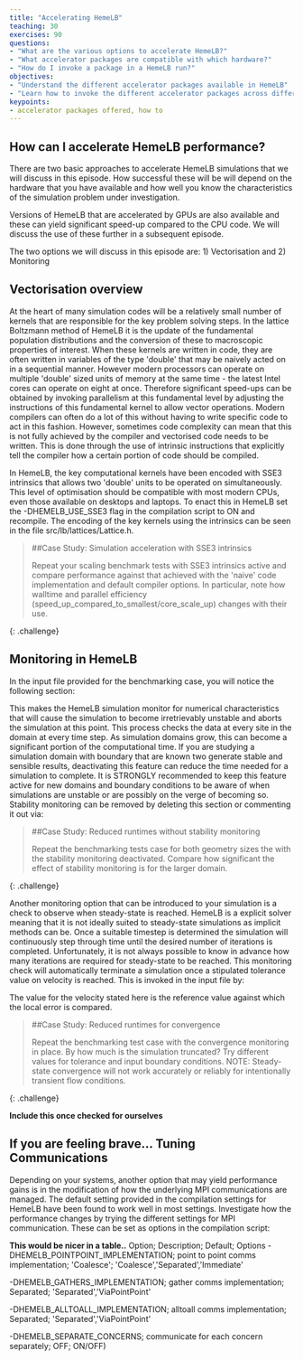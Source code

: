 ```yaml
---
title: "Accelerating HemeLB"
teaching: 30
exercises: 90
questions:
- "What are the various options to accelerate HemeLB?"
- "What accelerator packages are compatible with which hardware?"
- "How do I invoke a package in a HemeLB run?"
objectives:
- "Understand the different accelerator packages available in HemeLB"
- "Learn how to invoke the different accelerator packages across different hardwares"
keypoints:
- accelerator packages offered, how to 
---
```

## How can I accelerate HemeLB performance?

There are two basic approaches to accelerate HemeLB simulations that we will discuss 
in this episode. How successful these will be will depend on the hardware that you 
have available and how well you know the characteristics of the simulation problem under 
investigation. 

Versions of HemeLB that are accelerated by GPUs are also available and these can yield
significant speed-up compared to the CPU code. We will discuss the use of these further
in a subsequent episode. 

The two options we will discuss in this episode are: 1) Vectorisation and 2) Monitoring


## Vectorisation overview
At the heart of many simulation codes will be a relatively small number of kernels that 
are responsible for the key problem solving steps. In the lattice Boltzmann method of 
HemeLB it is the update of the fundamental population distributions and the conversion of
these to macroscopic properties of interest. When these kernels are written in code, they 
are often written in variables of the type 'double' that may be naively acted on in a 
sequential manner. However modern processors can operate on multiple 'double' sized units
of memory at the same time - the latest Intel cores can operate on eight at once. Therefore
significant speed-ups can be obtained by invoking parallelism at this fundamental level by 
adjusting the instructions of this fundamental kernel to allow vector operations. Modern 
compilers can often do a lot of this without having to write specific code to act in this 
fashion. However, sometimes code complexity can mean that this is not fully achieved by the
compiler and vectorised code needs to be written. This is done through the use of intrinsic
instructions that explicitly tell the compiler how a certain portion of code should be compiled.

In HemeLB, the key computational kernels have been encoded with SSE3 intrinsics that allows
two 'double' units to be operated on simultaneously. This level of optimisation should be 
compatible with most modern CPUs, even those available on desktops and laptops. To enact this 
in HemeLB set the -DHEMELB_USE_SSE3 flag in the compilation script to ON and recompile. The 
encoding of the key kernels using the intrinsics can be seen in the file src/lb/lattices/Lattice.h.

> ##Case Study: Simulation acceleration with SSE3 intrinsics 
>
> Repeat your scaling benchmark tests with SSE3 intrinsics active and compare performance against
> that achieved with the 'naive' code implementation and default compiler options. In particular,
> note how walltime and parallel efficiency (speed_up_compared_to_smallest/core_scale_up) changes
> with their use.
> 
{: .challenge}

## Monitoring in HemeLB
In the input file provided for the benchmarking case, you will notice the following section:

  <monitoring>
  <incompressibility/>
  </monitoring>

This makes the HemeLB simulation monitor for numerical characteristics that will cause the simulation
to become irretrievably unstable and aborts the simulation at this point. This process checks the 
data at every site in the domain at every time step. As simulation domains grow, this can become a 
significant portion of the computational time. If you are studying a simulation domain with boundary
that are known two generate stable and sensible results, deactivating this feature can reduce the 
time needed for a simulation to complete. It is STRONGLY recommended to keep this feature active for
new domains and boundary conditions to be aware of when simulations are unstable or are possibly on 
the verge of becoming so. Stability monitoring can be removed by deleting this section or commenting 
it out via:

  <!-- <monitoring>
  <incompressibility/>
  </monitoring> -->


> ##Case Study: Reduced runtimes without stability monitoring 
>
> Repeat the benchmarking tests case for both geometry sizes the with the stability monitoring deactivated.
> Compare how significant the effect of stability monitoring is for the larger domain. 
> 
{: .challenge}

Another monitoring option that can be introduced to your simulation is a check to observe when 
steady-state is reached. HemeLB is a explicit solver meaning that it is not ideally suited to steady-state
simulations as implicit methods can be. Once a suitable timestep is determined the simulation will 
continuously step through time until the desired number of iterations is completed. Unfortunately,
it is not always possible to know in advance how many iterations are required for steady-state to 
be reached. This monitoring check will automatically terminate a simulation once a stipulated 
tolerance value on velocity is reached. This is invoked in the input file by:

  <monitoring>
  <incompressibility/>
     <steady_flow_convergence tolerance="1e-3" terminate="true" criterion="velocity">
            <criterion type="velocity" units="m/s" value="1e-5"/>
    </steady_flow_convergence> 
  </monitoring>

The value for the velocity stated here is the reference value against which the local error is compared.

> ##Case Study: Reduced runtimes for convergence 
>
> Repeat the benchmarking test case with the convergence monitoring in place. By how much is the simulation truncated? 
> Try different values for tolerance and input boundary conditions. 
> NOTE: Steady-state convergence will not work accurately or reliably for intentionally transient flow conditions.
> 
{: .challenge}


**Include this once checked for ourselves**
## If you are feeling brave... Tuning Communications
Depending on your systems, another option that may yield performance gains is in the modification of 
how the underlying MPI communications are managed. The default setting provided in the compilation 
settings for HemeLB have been found to work well in most settings. Investigate how the performance changes
by trying the different settings for MPI communication. These can be set as options in the compilation 
script:

**This would be nicer in a table..**
Option; Description; Default; Options
-DHEMELB_POINTPOINT_IMPLEMENTATION; point to point comms implementation; 'Coalesce'; 'Coalesce','Separated','Immediate'

-DHEMELB_GATHERS_IMPLEMENTATION; gather comms implementation;  Separated; 'Separated','ViaPointPoint'

-DHEMELB_ALLTOALL_IMPLEMENTATION; alltoall comms implementation; Separated; 'Separated','ViaPointPoint'

-DHEMELB_SEPARATE_CONCERNS; communicate for each concern separately; OFF; ON/OFF)

